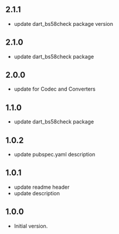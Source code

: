 ## 2.1.1

- update dart_bs58check package version

## 2.1.0

- update dart_bs58check package

## 2.0.0

- update for Codec and Converters

## 1.1.0

- update dart_bs58check package

## 1.0.2

- update pubspec.yaml description

## 1.0.1

- update readme header
- update description

## 1.0.0

- Initial version.

